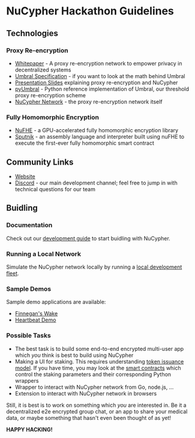 # NuCypher Hackathon Guidelines

## Technologies

### Proxy Re-encryption
  * [Whitepaper](https://github.com/nucypher/whitepaper/blob/master/whitepaper.pdf) - A proxy re-encryption network to empower privacy in decentralized systems
  * [Umbral Specification](https://github.com/nucypher/umbral-doc/blob/master/umbral-doc.pdf) - if you want to look at the math behind Umbral
  * [Presentation Slides](https://github.com/nucypher/slides/blob/ETHSingapore/slides.pdf) explaining proxy re-encryption and NuCypher
  * [pyUmbral](https://github.com/nucypher/pyUmbral/) - Python reference implementation of Umbral, our threshold proxy re-encryption scheme
  * [NuCypher Network](https://github.com/nucypher/nucypher/) - the proxy re-encryption network itself 
 
### Fully Homomorphic Encryption
  * [NuFHE](https://github.com/nucypher/nufhe/) - a GPU-accelerated fully homomorphic encryption library
  * [Sputnik](https://github.com/nucypher/sputnik/) - an assembly language and interpreter built using nuFHE to execute the first-ever fully homomorphic smart contract


## Community Links
* [Website](https://nucypher.com/)
* [Discord](https://discord.gg/7rmXa3S) - our main development channel; feel free to jump in with technical questions for our team


## Buidling

### Documentation
Check out our [development guide](https://nucypher.readthedocs.io/en/latest/) to start buidling with NuCypher.
 
### Running a Local Network
Simulate the NuCypher network locally by running a [local development fleet](https://nucypher.readthedocs.io/en/latest/demos/local_fleet_demo.html#local-development-fleet-testing). 

### Sample Demos
Sample demo applications are available:
* [Finnegan's Wake](https://nucypher.readthedocs.io/en/latest/demos/finnegans_wake_demo.html)
* [Heartbeat Demo](https://nucypher.readthedocs.io/en/latest/demos/heartbeat_demo.html)

### Possible Tasks
* The best task is to build some end-to-end encrypted multi-user app which _you_ think is best to build using NuCypher
* Making a UI for staking. This requires understanding [token issuance model](https://blog.nucypher.com/nucypher-staking-economics-a7bb56b20716). If you have time, you may look at the [smart contracts](https://github.com/nucypher/nucypher/blob/master/nucypher/blockchain/eth/sol/source/contracts/MinersEscrow.sol) which control the staking parameters and their corresponding Python wrappers
* Wrapper to interact with NuCypher network from Go, node.js, ...
* Extension to interact with NuCypher network in browsers

Still, it is best is to work on something which _you_ are interested in. Be it a decentralized e2e encrypted group 
chat, or an app to share your medical data, or maybe something that hasn't even been thought of as yet!

**HAPPY HACKING!**

